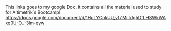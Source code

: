 This links goes to my google Doc, it contains all the material used to study for Altimetrik´s Bootcamp!: https://docs.google.com/document/d/1HuLYCnkUU_yf7MrTdg5DfLHSWkWAxq0U-O_-3lm-qyw
